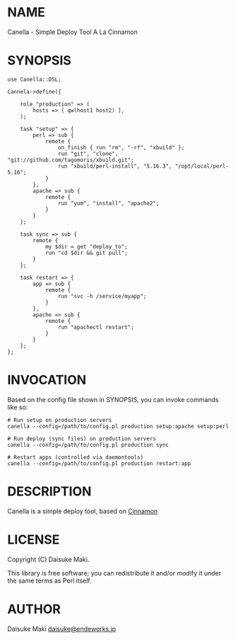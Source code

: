 # NAME

Canella - Simple Deploy Tool A La Cinnamon

# SYNOPSIS

    use Canella::DSL;

    Cannela->define({

        role "production" => (
            hosts => [ qw(host1 host2) ],
        );

        task "setup" => {
            perl => sub {
                remote {
                    on_finish { run "rm", "-rf", "xbuild" };
                    run "git", "clone", "git://github.com/tagomoris/xbuild.git";
                    run "xbuild/perl-install", "5.16.3", "/opt/local/perl-5.16";
                }
            },
            apache => sub {
                remote {
                    run "yum", "install", "apache2";
                }
            }
        };

        task sync => sub {
            remote {
                my $dir = get "deploy_to";
                run "cd $dir && git pull";
            }
        };

        task restart => {
            app => sub {
                remote {
                    run "svc -h /service/myapp";
                }
            },
            apache => sub {
                remote {
                    run "apachectl restart";
                }
            }
        };
    };

# INVOCATION

Based on the config file shown in SYNOPSIS, you can invoke commands like so:

    # Run setup on production servers
    canella --config=/path/to/config.pl production setup:apache setup:perl

    # Run deploy (sync files) on production servers
    canella --config=/path/to/config.pl production sync

    # Restart apps (controlled via daemontools)
    canella --config=/path/to/config.pl production restart:app

# DESCRIPTION

Canella is a simple deploy tool, based on [Cinnamon](http://search.cpan.org/perldoc?Cinnamon)

# LICENSE

Copyright (C) Daisuke Maki.

This library is free software; you can redistribute it and/or modify
it under the same terms as Perl itself.

# AUTHOR

Daisuke Maki <daisuke@endeworks.jp>
